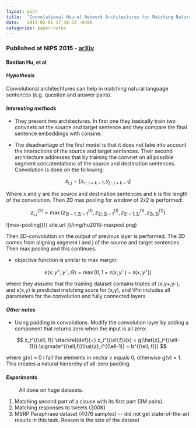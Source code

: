 ```yaml
---
layout: post
title:  "Convolutional Neural Network Architectures for Matching Natural Language Sentences"
date:   2015-02-01 17:48:53 -0400
categories: paper-notes
---
```

### Published at NIPS 2015 - [arXiv](https://arxiv.org/pdf/1503.03244v1.pdf)

#### Baotian Hu, et al

#### _Hypothesis_

Convolutional architechtures can help in matching natural language sentences (e.g. question and answer pairs).

#### _Interesting methods_

- They present two architectures. In first one they basically train two convnets on the source and target sentence and they compare the final sentence embeddings with consine.

- The disadvantage of the first model is that it does not take into account the interactions of the source and target sentences. Their second architecture addresses that by training the convnet on all possible segment concatentations of the source and destination sentences.
Convolution is done on the following:

$$ z_{i,j} = [x_{i:i+k-1}, y_{j:j+k-1}] $$

 Where x and y are the source and destination sentences and k is the length of the convolution. Then 2D max pooling for window of 2x2 is performed:

$$ z_{i,j}^{(2)} = \max(z_{2i-1, 2j-1}^{(1)}, z_{2i, 2j-1}^{(1)}, z_{2i-1, 2j}^{(1)}, z_{2i, 2j}^{(1)}) $$

![max-pooling]({{ site.url }}/img/hu2016-maxpool.png)

 Then 2D-convolution on the output of previous layer is performed. The 2D comes from aligning segment i and j of the source and target sentences. Then max pooling and this continues.

- objective function is similar to max margin:

$$ e(x, y^+, y^-; \Theta) = \max(0, 1+s(x,y^-)-s(x,y^+)) $$

 where they assume that the training dataset contains triples of (x,y+,y-), and s(x,y) is predicted matching score for (x,y), and \Phi includes all parameters for the convolution and fully connected layers.



#### _Other notes_
- Using padding in convolutions. Modify the convolution layer by adding a component that returns zero when the input is all zero:

$$ z_i^{(\ell, f)} \stackrel{def}{=} z_i^{(\ell,f)}(x) = g(\hat{z}_i^{(\ell-1)}).\sigma(w^{(\ell,f)}\hat{z}_i^{(\ell-1)} + b^{(\ell, f)}) $$

 where g(v) = 0 i fall the elements in vector v equals 0, otherwise g(v) = 1. This creates a natural hierarchy of all-zero padding

#### _Experiments_

&nbsp;&nbsp;&nbsp;&nbsp;&nbsp;&nbsp;&nbsp;&nbsp; All done on huge datasets.

 1. Matching second part of a clause with its first part (3M pairs).
 2. Matching responses to tweets (300K)
 3. MSRP Paraphrase dataset (4076 samples) -- did not get state-of-the-art results in this task. Reason is the size of the dataset
